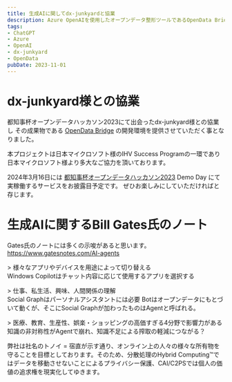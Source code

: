 ```yaml
---
title: 生成AIに関してdx-junkyardと協業
description: Azure OpenAIを使用したオープンデータ整形ツールであるOpenData Bridgeの開発環境をdx-junkyardチームにご提供
tags:
- ChatGPT
- Azure
- OpenAI
- dx-junkyard
- OpenData
pubDate: 2023-11-01
---
```


# dx-junkyard様との協業
都知事杯オープンデータハッカソン2023にて出会ったdx-junkyard様との協業し
その成果物である
[OpenData Bridge](https://www.dx-junkyard.com/posts/opendata-bridge)
の開発環境を提供させていただく事となりました。

本プロジェクトは日本マイクロソフト様のIHV Success Programの一環であり
日本マイクロソフト様より多大なご協力を頂いております。

2024年3月16日には
[都知事杯オープンデータハッカソン2023](https://odhackathon.metro.tokyo.lg.jp/)
 Demo Day にて実稼働するサービスをお披露目予定です。
 ぜひお楽しみにしていただければと存じます。

# 生成AIに関するBill Gates氏のノート
Gates氏のノートには多くの示唆があると思います。
  https://www.gatesnotes.com/AI-agents

\> 様々なアプリやデバイスを用途によって切り替える<br />
Windows Copilotはチャット内容に応じて使用するアプリを選択する


\> 仕事、私生活、興味、人間関係の理解<br />
Social Graphはパーソナルアシスタントには必要
Botはオープンデータにもとづいて動くが、そこにSocial Graphが加わったものはAgentと呼ばれる。


\> 医療、教育、生産性、娯楽・ショッピングの高価すぎる4分野で影響力がある<br />
知識の非対称性がAgentで崩れ、知識不足による搾取の軽減につながる？


弊社は社名のトノイ = 宿直が示す通り、オンライン上の人々の様々な所有物を守ることを目標としております。そのため、分散処理のHybrid Computing™ではデータを移動させないことによるプライバシー保護、CAI/C2PSでは個人の価値の追求権を現実化してゆきます。





